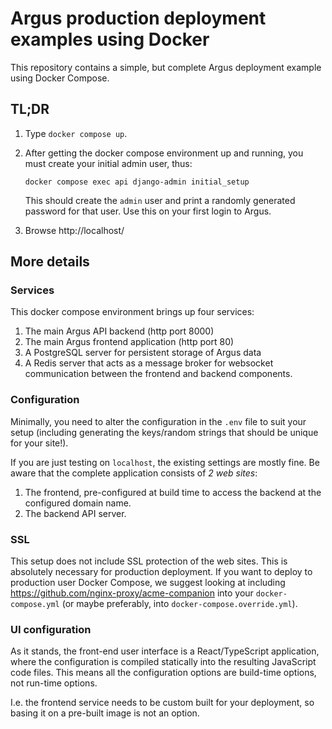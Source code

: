 # Argus production deployment examples using Docker

This repository contains a simple, but complete Argus deployment example using
Docker Compose.

## TL;DR

1. Type `docker compose up`.

2. After getting the docker compose environment up and running, you must create
   your initial admin user, thus:

   ```
   docker compose exec api django-admin initial_setup
   ```

   This should create the `admin` user and print a randomly generated password for
   that user. Use this on your first login to Argus.

3. Browse http://localhost/

## More details

### Services

This docker compose environment brings up four services:

1. The main Argus API backend (http port 8000)
2. The main Argus frontend application (http port 80)
3. A PostgreSQL server for persistent storage of Argus data
4. A Redis server that acts as a message broker for websocket communication
   between the frontend and backend components.

### Configuration

Minimally, you need to alter the configuration in the `.env` file to suit your
setup (including generating the keys/random strings that should be unique for
your site!).

If you are just testing on `localhost`, the existing settings are mostly fine. Be
aware that the complete application consists of *2 web sites*:

1. The frontend, pre-configured at build time to access the backend at the
   configured domain name.
2. The backend API server.

### SSL

This setup does not include SSL protection of the web sites. This is absolutely
necessary for production deployment. If you want to deploy to production user
Docker Compose, we suggest looking at including
https://github.com/nginx-proxy/acme-companion into your `docker-compose.yml`
(or maybe preferably, into `docker-compose.override.yml`).

### UI configuration

As it stands, the front-end user interface is a React/TypeScript application,
where the configuration is compiled statically into the resulting JavaScript
code files. This means all the configuration options are build-time options,
not run-time options.

I.e. the frontend service needs to be custom built for your deployment, so
basing it on a pre-built image is not an option.

